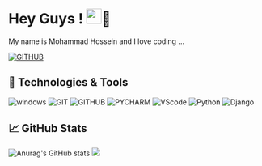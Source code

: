 # Hey Guys ! <img src="https://raw.githubusercontent.com/MartinHeinz/MartinHeinz/master/wave.gif"  width="30px">👼
My name is Mohammad Hossein and I love coding ...

[![GITHUB](https://img.shields.io/badge/github-%23121011.svg?style=for-the-badge&logo=github&logoColor=black&color=white)](https://github.com/m-h-kh-programmer)

## 🔧 Technologies & Tools
![windows](https://img.shields.io/badge/Windows-0078D6?style=for-the-badge&logo=windows&logoColor=white)
![GIT](https://img.shields.io/badge/git-%23F05033.svg?style=for-the-badge&logo=git&logoColor=white)
![GITHUB](https://img.shields.io/badge/github-%23121011.svg?style=for-the-badge&logo=github&logoColor=white)
![PYCHARM](https://img.shields.io/badge/pycharm-143?style=for-the-badge&logo=pycharm&logoColor=black&color=black&labelColor=green)
![VScode](https://img.shields.io/badge/VisualStudioCode-0078d7.svg?style=for-the-badge&logo=visual-studio-code&logoColor=white)
![Python](https://img.shields.io/badge/python-%2314354C.svg?style=for-the-badge&logo=python&logoColor=white)
![Django](https://img.shields.io/badge/django-%23092E20.svg?style=for-the-badge&logo=django&logoColor=white)

##  &#x1f4c8; GitHub Stats
![Anurag's GitHub stats](https://github-readme-stats.vercel.app/api?username=m-h-kh-programmer&show_icons=true&theme=tokyonight)
![](https://activity-graph.herokuapp.com/graph?username=m-h-kh-programmer&theme=react-dark&area=true)



<!--
**m-h-kh-programmer/m-h-kh-programmer** is a ✨ _special_ ✨ repository because its `README.md` (this file) appears on your GitHub profile.

Here are some ideas to get you started:

- 🔭 I’m currently working on ...
- 🌱 I’m currently learning ...
- 👯 I’m looking to collaborate on ...
- 🤔 I’m looking for help with ...
- 💬 Ask me about ...
- 📫 How to reach me: ...
- 😄 Pronouns: ...
- ⚡ Fun fact: ...
-->
